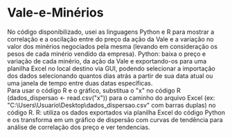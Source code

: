 # Vale-e-Minérios
No código disponibilizado, usei as linguagens Python e R para mostrar a correlação e a oscilação entre do preço da ação da Vale e a variação no valor dos minérios negociados pela mesma (levando em consideração os pesos de cada minério vendido da empresa). 
Python: baixa o preço e variação de cada minério, da ação da Vale e exportando-os para uma planilha Excel no local destino via GUI, podendo selecionar a importação dos dados selecionando quantos dias atrás a partir de sua data atual ou uma janela de tempo entre duas datas específicas.  
Para usar o código R e o gráfico, substitua o "x" no código R (dados_dispersao <- read.csv("x")) para o caminho do arquivo Excel (ex: "C:\\Users\\Usuario\\Desktop\\dados_dispersao.csv" com barras duplas) no código R.
R: utiliza os dados exportados via planilha Excel do código Python e os transforma em um gráfico de dispersão com curvas de tendência para análise de correlação dos preço e ver tendencias.
